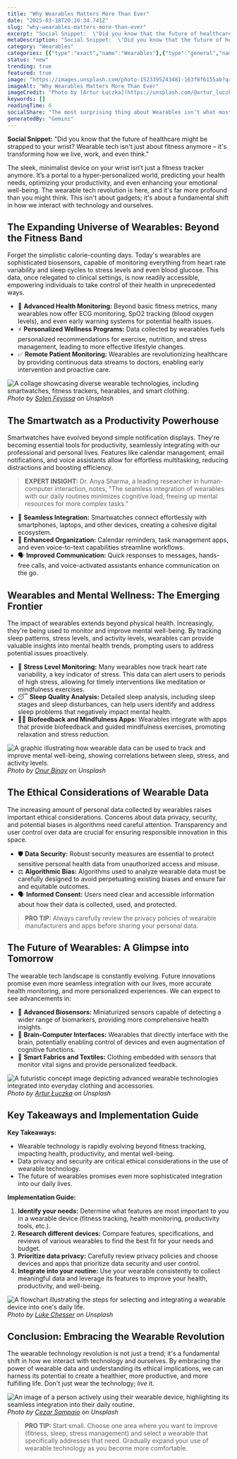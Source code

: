 ```yaml
---
title: "Why Wearables Matters More Than Ever"
date: "2025-03-18T20:10:34.741Z"
slug: "why-wearables-matters-more-than-ever"
excerpt: "Social Snippet:  \"Did you know that the future of healthcare might be strapped to your wrist? Wearable tech isn't just about fitness anymore – it's transforming how we live, work, and even think.\""
metaDescription: "Social Snippet:  \"Did you know that the future of healthcare might be strapped to your wrist? Wearable tech isn't just about fitness anymore – it's transfo..."
category: "Wearables"
categories: [{"type":"exact","name":"Wearables"},{"type":"general","name":"Consumer Electronics"},{"type":"medium","name":"Human-Computer Interaction"},{"type":"specific","name":"Sensor Technology"},{"type":"niche","name":"Biometric Data Analysis"}]
status: "new"
trending: true
featured: true
image: "https://images.unsplash.com/photo-1523395243481-163f8f6155ab?q=85&w=1200&fit=max&fm=webp&auto=compress"
imageAlt: "Why Wearables Matters More Than Ever"
imageCredit: "Photo by [Artur Łuczka](https://unsplash.com/@artur_luczka) on Unsplash"
keywords: []
readingTime: 6
socialShare: "The most surprising thing about Wearables isn't what most people think. Find out what experts really say about this game-changing topic."
generatedBy: "Gemini"
---
```




**Social Snippet:**  "Did you know that the future of healthcare might be strapped to your wrist? Wearable tech isn't just about fitness anymore – it's transforming how we live, work, and even think."

The sleek, minimalist device on your wrist isn’t just a fitness tracker anymore. It’s a portal to a hyper-personalized world, predicting your health needs, optimizing your productivity, and even enhancing your emotional well-being.  The wearable tech revolution is here, and it's far more profound than you might think. This isn't about gadgets; it's about a fundamental shift in how we interact with technology and ourselves.

## The Expanding Universe of Wearables: Beyond the Fitness Band

Forget the simplistic calorie-counting days.  Today's wearables are sophisticated biosensors, capable of monitoring everything from heart rate variability and sleep cycles to stress levels and even blood glucose.  This data, once relegated to clinical settings, is now readily accessible, empowering individuals to take control of their health in unprecedented ways.

* 🔑 **Advanced Health Monitoring:**  Beyond basic fitness metrics, many wearables now offer ECG monitoring, SpO2 tracking (blood oxygen levels), and even early warning systems for potential health issues.
* ⚡ **Personalized Wellness Programs:**  Data collected by wearables fuels personalized recommendations for exercise, nutrition, and stress management, leading to more effective lifestyle changes.
* ✅ **Remote Patient Monitoring:**  Wearables are revolutionizing healthcare by providing continuous data streams to doctors, enabling early intervention and proactive care.

![A collage showcasing diverse wearable technologies, including smartwatches, fitness trackers, hearables, and smart clothing.](https://images.unsplash.com/photo-1596236100223-f3c656de3038?q=85&w=1200&fit=max&fm=webp&auto=compress)
*Photo by [Solen Feyissa](https://unsplash.com/@solenfeyissa) on Unsplash*

## The Smartwatch as a Productivity Powerhouse

Smartwatches have evolved beyond simple notification displays. They're becoming essential tools for productivity, seamlessly integrating with our professional and personal lives.  Features like calendar management, email notifications, and voice assistants allow for effortless multitasking, reducing distractions and boosting efficiency.

> **EXPERT INSIGHT:** Dr. Anya Sharma, a leading researcher in human-computer interaction, notes, "The seamless integration of wearables with our daily routines minimizes cognitive load, freeing up mental resources for more complex tasks."

* 📱 **Seamless Integration:**  Smartwatches connect effortlessly with smartphones, laptops, and other devices, creating a cohesive digital ecosystem.
* 📅 **Enhanced Organization:**  Calendar reminders, task management apps, and even voice-to-text capabilities streamline workflows.
* 🗣️ **Improved Communication:**  Quick responses to messages, hands-free calls, and voice-activated assistants enhance communication on the go.

## Wearables and Mental Wellness: The Emerging Frontier

The impact of wearables extends beyond physical health.  Increasingly, they're being used to monitor and improve mental well-being.  By tracking sleep patterns, stress levels, and activity levels, wearables can provide valuable insights into mental health trends, prompting users to address potential issues proactively.

* 🧠 **Stress Level Monitoring:**  Many wearables now track heart rate variability, a key indicator of stress.  This data can alert users to periods of high stress, allowing for timely interventions like meditation or mindfulness exercises.
* 😴 **Sleep Quality Analysis:**  Detailed sleep analysis, including sleep stages and sleep disturbances, can help users identify and address sleep problems that negatively impact mental health.
* 🧘‍♀️ **Biofeedback and Mindfulness Apps:**  Wearables integrate with apps that provide biofeedback and guided mindfulness exercises, promoting relaxation and stress reduction.

![A graphic illustrating how wearable data can be used to track and improve mental well-being, showing correlations between sleep, stress, and activity levels.](https://images.unsplash.com/photo-1619037961390-f2047d89bc55?q=85&w=1200&fit=max&fm=webp&auto=compress)
*Photo by [Onur Binay](https://unsplash.com/@onurbinay) on Unsplash*

## The Ethical Considerations of Wearable Data

The increasing amount of personal data collected by wearables raises important ethical considerations.  Concerns about data privacy, security, and potential biases in algorithms need careful attention.  Transparency and user control over data are crucial for ensuring responsible innovation in this space.

* 🛡️ **Data Security:**  Robust security measures are essential to protect sensitive personal health data from unauthorized access and misuse.
* ⚖️ **Algorithmic Bias:**  Algorithms used to analyze wearable data must be carefully designed to avoid perpetuating existing biases and ensure fair and equitable outcomes.
* 🗣️ **Informed Consent:**  Users need clear and accessible information about how their data is collected, used, and protected.

> **PRO TIP:**  Always carefully review the privacy policies of wearable manufacturers and apps before sharing your personal data.

## The Future of Wearables: A Glimpse into Tomorrow

The wearable tech landscape is constantly evolving.  Future innovations promise even more seamless integration with our lives, more accurate health monitoring, and more personalized experiences.  We can expect to see advancements in:

* 🔬 **Advanced Biosensors:**  Miniaturized sensors capable of detecting a wider range of biomarkers, providing more comprehensive health insights.
* 🧠 **Brain-Computer Interfaces:**  Wearables that directly interface with the brain, potentially enabling control of devices and even augmentation of cognitive functions.
* 🧵 **Smart Fabrics and Textiles:**  Clothing embedded with sensors that monitor vital signs and provide personalized feedback.

![A futuristic concept image depicting advanced wearable technologies integrated into everyday clothing and accessories.](https://images.unsplash.com/photo-1523395243481-163f8f6155ab?q=85&w=1200&fit=max&fm=webp&auto=compress)
*Photo by [Artur Łuczka](https://unsplash.com/@artur_luczka) on Unsplash*

## Key Takeaways and Implementation Guide

**Key Takeaways:**

* Wearable technology is rapidly evolving beyond fitness tracking, impacting health, productivity, and mental well-being.
*  Data privacy and security are critical ethical considerations in the use of wearable technology.
*  The future of wearables promises even more sophisticated integration into our daily lives.

**Implementation Guide:**

1. **Identify your needs:** Determine what features are most important to you in a wearable device (fitness tracking, health monitoring, productivity tools, etc.).
2. **Research different devices:** Compare features, specifications, and reviews of various wearables to find the best fit for your needs and budget.
3. **Prioritize data privacy:** Carefully review privacy policies and choose devices and apps that prioritize data security and user control.
4. **Integrate into your routine:**  Use your wearable consistently to collect meaningful data and leverage its features to improve your health, productivity, and well-being.

![A flowchart illustrating the steps for selecting and integrating a wearable device into one's daily life.](https://images.unsplash.com/photo-1434494878577-86c23bcb06b9?q=85&w=1200&fit=max&fm=webp&auto=compress)
*Photo by [Luke Chesser](https://unsplash.com/@lukechesser) on Unsplash*

## Conclusion: Embracing the Wearable Revolution

The wearable technology revolution is not just a trend; it's a fundamental shift in how we interact with technology and ourselves.  By embracing the power of wearable data and understanding its ethical implications, we can harness its potential to create a healthier, more productive, and more fulfilling life.  Don't just wear the technology; *live* it.

![An image of a person actively using their wearable device, highlighting its seamless integration into their daily routine.](https://images.unsplash.com/photo-1580943943004-6a4697b70059?q=85&w=1200&fit=max&fm=webp&auto=compress)
*Photo by [Cezar Sampaio](https://unsplash.com/@cezarsmpio) on Unsplash*

> **PRO TIP:** Start small. Choose one area where you want to improve (fitness, sleep, stress management) and select a wearable that specifically addresses that need. Gradually expand your use of wearable technology as you become more comfortable.


<div class="reading-progress-container">
  <div id="reading-progress" class="reading-progress"></div>
</div>
